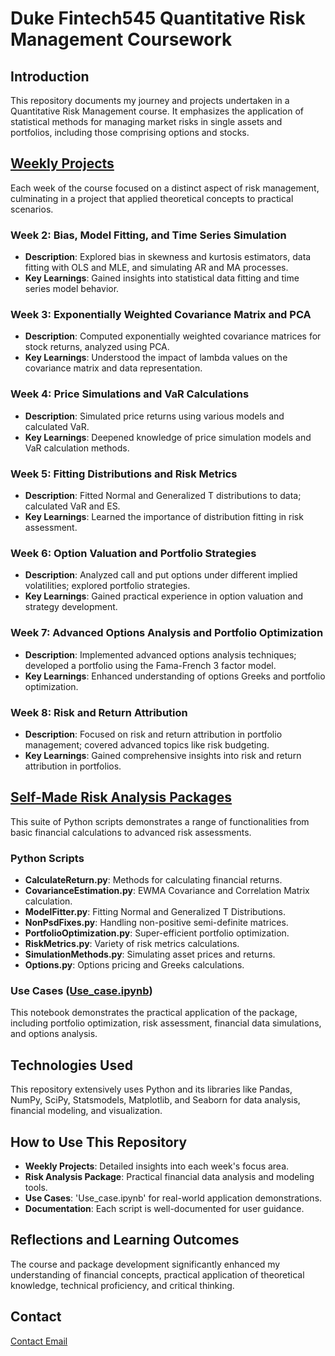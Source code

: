 # Duke Fintech545 Quantitative Risk Management Coursework

## Introduction
This repository documents my journey and projects undertaken in a Quantitative Risk Management course. It emphasizes the application of statistical methods for managing market risks in single assets and portfolios, including those comprising options and stocks.

## [Weekly Projects](https://github.com/QijunYang1/Quantitative-Risk-Management/tree/main/WeeeklyProjects)
Each week of the course focused on a distinct aspect of risk management, culminating in a project that applied theoretical concepts to practical scenarios.

### Week 2: Bias, Model Fitting, and Time Series Simulation
- **Description**: Explored bias in skewness and kurtosis estimators, data fitting with OLS and MLE, and simulating AR and MA processes.
- **Key Learnings**: Gained insights into statistical data fitting and time series model behavior.

### Week 3: Exponentially Weighted Covariance Matrix and PCA
- **Description**: Computed exponentially weighted covariance matrices for stock returns, analyzed using PCA.
- **Key Learnings**: Understood the impact of lambda values on the covariance matrix and data representation.

### Week 4: Price Simulations and VaR Calculations
- **Description**: Simulated price returns using various models and calculated VaR.
- **Key Learnings**: Deepened knowledge of price simulation models and VaR calculation methods.

### Week 5: Fitting Distributions and Risk Metrics
- **Description**: Fitted Normal and Generalized T distributions to data; calculated VaR and ES.
- **Key Learnings**: Learned the importance of distribution fitting in risk assessment.

### Week 6: Option Valuation and Portfolio Strategies
- **Description**: Analyzed call and put options under different implied volatilities; explored portfolio strategies.
- **Key Learnings**: Gained practical experience in option valuation and strategy development.

### Week 7: Advanced Options Analysis and Portfolio Optimization
- **Description**: Implemented advanced options analysis techniques; developed a portfolio using the Fama-French 3 factor model.
- **Key Learnings**: Enhanced understanding of options Greeks and portfolio optimization.

### Week 8: Risk and Return Attribution
- **Description**: Focused on risk and return attribution in portfolio management; covered advanced topics like risk budgeting.
- **Key Learnings**: Gained comprehensive insights into risk and return attribution in portfolios.

## [Self-Made Risk Analysis Packages](https://github.com/QijunYang1/Quantitative-Risk-Management/tree/main/MyRiskPackage)

This suite of Python scripts demonstrates a range of functionalities from basic financial calculations to advanced risk assessments.

### Python Scripts
- **CalculateReturn.py**: Methods for calculating financial returns.
- **CovarianceEstimation.py**: EWMA Covariance and Correlation Matrix calculation.
- **ModelFitter.py**: Fitting Normal and Generalized T Distributions.
- **NonPsdFixes.py**: Handling non-positive semi-definite matrices.
- **PortfolioOptimization.py**: Super-efficient portfolio optimization.
- **RiskMetrics.py**: Variety of risk metrics calculations.
- **SimulationMethods.py**: Simulating asset prices and returns.
- **Options.py**: Options pricing and Greeks calculations.

### Use Cases ([Use_case.ipynb](https://github.com/QijunYang1/Quantitative-Risk-Management/blob/main/MyRiskPackage/Use_case.ipynb))
This notebook demonstrates the practical application of the package, including portfolio optimization, risk assessment, financial data simulations, and options analysis.

## Technologies Used
This repository extensively uses Python and its libraries like Pandas, NumPy, SciPy, Statsmodels, Matplotlib, and Seaborn for data analysis, financial modeling, and visualization.

## How to Use This Repository
- **Weekly Projects**: Detailed insights into each week's focus area.
- **Risk Analysis Package**: Practical financial data analysis and modeling tools.
- **Use Cases**: 'Use_case.ipynb' for real-world application demonstrations.
- **Documentation**: Each script is well-documented for user guidance.

## Reflections and Learning Outcomes
The course and package development significantly enhanced my understanding of financial concepts, practical application of theoretical knowledge, technical proficiency, and critical thinking.

## Contact
[Contact Email](mailto:yqj1317@outook.com)
